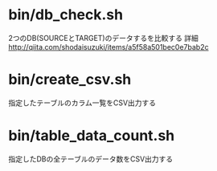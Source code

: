 # bin/db_check.sh

2つのDB(SOURCEとTARGET)のデータするを比較する
詳細
http://qiita.com/shodaisuzuki/items/a5f58a501bec0e7bab2c

# bin/create_csv.sh

指定したテーブルのカラム一覧をCSV出力する

# bin/table_data_count.sh

指定したDBの全テーブルのデータ数をCSV出力する
